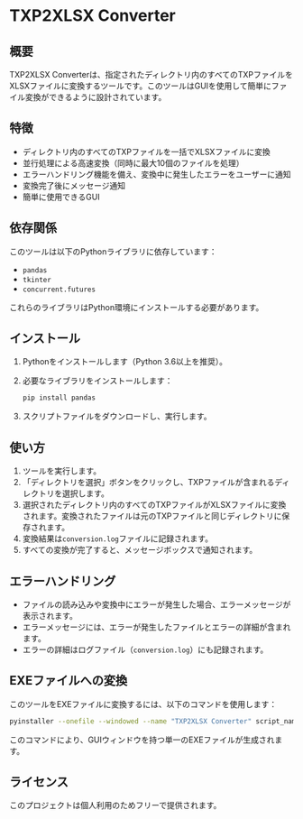 # TXP2XLSX Converter

## 概要
TXP2XLSX Converterは、指定されたディレクトリ内のすべてのTXPファイルをXLSXファイルに変換するツールです。このツールはGUIを使用して簡単にファイル変換ができるように設計されています。

## 特徴
- ディレクトリ内のすべてのTXPファイルを一括でXLSXファイルに変換
- 並行処理による高速変換（同時に最大10個のファイルを処理）
- エラーハンドリング機能を備え、変換中に発生したエラーをユーザーに通知
- 変換完了後にメッセージ通知
- 簡単に使用できるGUI

## 依存関係
このツールは以下のPythonライブラリに依存しています：
- `pandas`
- `tkinter`
- `concurrent.futures`

これらのライブラリはPython環境にインストールする必要があります。

## インストール
1. Pythonをインストールします（Python 3.6以上を推奨）。
2. 必要なライブラリをインストールします：
   ```sh
   pip install pandas
   ```

3. スクリプトファイルをダウンロードし、実行します。

## 使い方
1. ツールを実行します。
2. 「ディレクトリを選択」ボタンをクリックし、TXPファイルが含まれるディレクトリを選択します。
3. 選択されたディレクトリ内のすべてのTXPファイルがXLSXファイルに変換されます。変換されたファイルは元のTXPファイルと同じディレクトリに保存されます。
4. 変換結果は`conversion.log`ファイルに記録されます。
5. すべての変換が完了すると、メッセージボックスで通知されます。

## エラーハンドリング
- ファイルの読み込みや変換中にエラーが発生した場合、エラーメッセージが表示されます。
- エラーメッセージには、エラーが発生したファイルとエラーの詳細が含まれます。
- エラーの詳細はログファイル（`conversion.log`）にも記録されます。

## EXEファイルへの変換
このツールをEXEファイルに変換するには、以下のコマンドを使用します：
```sh
pyinstaller --onefile --windowed --name "TXP2XLSX Converter" script_name.py
```
このコマンドにより、GUIウィンドウを持つ単一のEXEファイルが生成されます。

## ライセンス
このプロジェクトは個人利用のためフリーで提供されます。